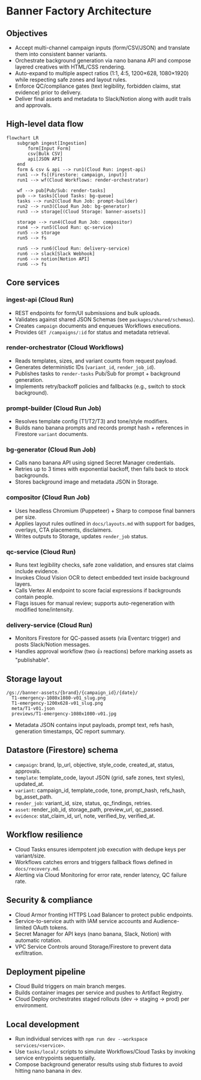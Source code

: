 # Banner Factory Architecture

## Objectives
- Accept multi-channel campaign inputs (form/CSV/JSON) and translate them into consistent banner variants.
- Orchestrate background generation via nano banana API and compose layered creatives with HTML/CSS rendering.
- Auto-expand to multiple aspect ratios (1:1, 4:5, 1200×628, 1080×1920) while respecting safe zones and layout rules.
- Enforce QC/compliance gates (text legibility, forbidden claims, stat evidence) prior to delivery.
- Deliver final assets and metadata to Slack/Notion along with audit trails and approvals.

## High-level data flow

```mermaid
flowchart LR
    subgraph ingest[Ingestion]
        form[Input Form]
        csv[Bulk CSV]
        api[JSON API]
    end
    form & csv & api --> run1(Cloud Run: ingest-api)
    run1 --> fs[(Firestore: campaign, input)]
    run1 --> wf(Cloud Workflows: render-orchestrator)

    wf --> pub[Pub/Sub: render-tasks]
    pub --> tasks[Cloud Tasks: bg-queue]
    tasks --> run2(Cloud Run Job: prompt-builder)
    run2 --> run3(Cloud Run Job: bg-generator)
    run3 --> storage[(Cloud Storage: banner-assets)]

    storage --> run4(Cloud Run Job: compositor)
    run4 --> run5(Cloud Run: qc-service)
    run5 --> storage
    run5 --> fs

    run5 --> run6(Cloud Run: delivery-service)
    run6 --> slack[Slack Webhook]
    run6 --> notion[Notion API]
    run6 --> fs
```

## Core services

### ingest-api (Cloud Run)
- REST endpoints for form/UI submissions and bulk uploads.
- Validates against shared JSON Schemas (see `packages/shared/schemas`).
- Creates `campaign` documents and enqueues Workflows executions.
- Provides `GET /campaigns/:id` for status and metadata retrieval.

### render-orchestrator (Cloud Workflows)
- Reads templates, sizes, and variant counts from request payload.
- Generates deterministic IDs (`variant_id`, `render_job_id`).
- Publishes tasks to `render-tasks` Pub/Sub for prompt + background generation.
- Implements retry/backoff policies and fallbacks (e.g., switch to stock background).

### prompt-builder (Cloud Run Job)
- Resolves template config (T1/T2/T3) and tone/style modifiers.
- Builds nano banana prompts and records prompt hash + references in Firestore `variant` documents.

### bg-generator (Cloud Run Job)
- Calls nano banana API using signed Secret Manager credentials.
- Retries up to 3 times with exponential backoff, then falls back to stock backgrounds.
- Stores background image and metadata JSON in Storage.

### compositor (Cloud Run Job)
- Uses headless Chromium (Puppeteer) + Sharp to compose final banners per size.
- Applies layout rules outlined in `docs/layouts.md` with support for badges, overlays, CTA placements, disclaimers.
- Writes outputs to Storage, updates `render_job` status.

### qc-service (Cloud Run)
- Runs text legibility checks, safe zone validation, and ensures stat claims include evidence.
- Invokes Cloud Vision OCR to detect embedded text inside background layers.
- Calls Vertex AI endpoint to score facial expressions if backgrounds contain people.
- Flags issues for manual review; supports auto-regeneration with modified tone/intensity.

### delivery-service (Cloud Run)
- Monitors Firestore for QC-passed assets (via Eventarc trigger) and posts Slack/Notion messages.
- Handles approval workflow (two :+1: reactions) before marking assets as "publishable".

## Storage layout
```
/gs://banner-assets/{brand}/{campaign_id}/{date}/
  T1-emergency-1080x1080-v01_slug.png
  T1-emergency-1200x628-v01_slug.png
  meta/T1-v01.json
  previews/T1-emergency-1080x1080-v01.jpg
```
- Metadata JSON contains input payloads, prompt text, refs hash, generation timestamps, QC report summary.

## Datastore (Firestore) schema
- `campaign`: brand, lp_url, objective, style_code, created_at, status, approvals.
- `template`: template_code, layout JSON (grid, safe zones, text styles), updated_at.
- `variant`: campaign_id, template_code, tone, prompt_hash, refs_hash, bg_asset_path.
- `render_job`: variant_id, size, status, qc_findings, retries.
- `asset`: render_job_id, storage_path, preview_url, qc_passed.
- `evidence`: stat_claim_id, url, note, verified_by, verified_at.

## Workflow resilience
- Cloud Tasks ensures idempotent job execution with dedupe keys per variant/size.
- Workflows catches errors and triggers fallback flows defined in `docs/recovery.md`.
- Alerting via Cloud Monitoring for error rate, render latency, QC failure rate.

## Security & compliance
- Cloud Armor fronting HTTPS Load Balancer to protect public endpoints.
- Service-to-service auth with IAM service accounts and Audience-limited OAuth tokens.
- Secret Manager for API keys (nano banana, Slack, Notion) with automatic rotation.
- VPC Service Controls around Storage/Firestore to prevent data exfiltration.

## Deployment pipeline
- Cloud Build triggers on main branch merges.
- Builds container images per service and pushes to Artifact Registry.
- Cloud Deploy orchestrates staged rollouts (dev → staging → prod) per environment.

## Local development
- Run individual services with `npm run dev --workspace services/<service>`.
- Use `tasks/local/` scripts to simulate Workflows/Cloud Tasks by invoking service entrypoints sequentially.
- Compose background generator results using stub fixtures to avoid hitting nano banana in dev.

